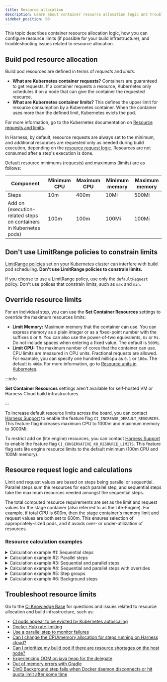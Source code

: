 ```yaml
---
title: Resource allocation
description: Learn about container resource allocation logic and troubleshooting.
sidebar_position: 90
---
```


This topic describes container resource allocation logic, how you can configure resource limits (if possible for your build infrastructure), and troubleshooting issues related to resource allocation.

## Build pod resource allocation

Build pod resources are defined in terms of *requests* and *limits*.

* **What are Kubernetes container requests?** Containers are guaranteed to get requests. If a container requests a resource, Kubernetes only schedules it on a node that can give the container the requested resource.
* **What are Kubernetes container limits?** This defines the upper limit for resource consumption by a Kubernetes container. When the container uses more than the defined limit, Kubernetes evicts the pod.

For more information, go to the Kubernetes documentation on [Resource requests and limits](https://cloud.google.com/blog/products/containers-kubernetes/kubernetes-best-practices-resource-requests-and-limits).

In Harness, by default, resource requests are always set to the minimum, and additional resources are requested only as needed during build execution, depending on the [resource request logic](#resource-request-logic-and-calculations). Resources are not consumed after a step's execution is done.

Default resource minimums (requests) and maximums (limits) are as follows:

| Component | Minimum CPU | Maximum CPU | Minimum memory | Maximum memory |
| --------- | ----------- | ----------- | -------------- | -------------- |
| Steps | 10m | 400m | 10Mi | 500Mi |
| Add on (execution-related steps on containers in Kubernetes pods) | 100m | 100m | 100Mi | 100Mi |

## Don't use LimitRange policies to constrain limits

[LimitRange policies](https://kubernetes.io/docs/concepts/policy/limit-range/) set on your Kubernetes cluster can interfere with build pod scheduling. **Don't use LimitRange policies to constrain limits.**

If you choose to use a LimitRange policy, use only the `defaultRequest` policy. Don't use polices that constrain limits, such as `max` and `min`.

## Override resource limits

For an individual step, you can use the **Set Container Resources** settings to override the maximum resources limits:

* **Limit Memory:** Maximum memory that the container can use. You can express memory as a plain integer or as a fixed-point number with the suffixes `G` or `M`. You can also use the power-of-two equivalents, `Gi` or `Mi`. Do not include spaces when entering a fixed value. The default is `500Mi`.
* **Limit CPU:** The maximum number of cores that the container can use. CPU limits are measured in CPU units. Fractional requests are allowed. For example, you can specify one hundred millicpu as `0.1` or `100m`. The default is `400m`. For more information, go to [Resource units in Kubernetes](https://kubernetes.io/docs/concepts/configuration/manage-resources-containers/#resource-units-in-kubernetes).

:::info

**Set Container Resources** settings aren't available for self-hosted VM or Harness Cloud build infrastructures.

:::

To increase default resource limits across the board, you can contact [Harness Support](mailto:support@harness.io) to enable the feature flag `CI_INCREASE_DEFAULT_RESOURCES`. This feature flag increases maximum CPU to 1000m and maximum memory to 3000Mi.

To restrict add on (lite engine) resources, you can contact [Harness Support](mailto:support@harness.io) to enable the feature flag `CI_CONSERVATIVE_K8_RESOURCE_LIMITS`. This feature flag sets lite engine resource limits to the default minimum (100m CPU and 100Mi memory).

## Resource request logic and calculations

Limit and request values are based on steps being parallel or sequential. Parallel steps sum the resources for each parallel step, and sequential steps take the maximum resources needed amongst the sequential steps.

The total computed resource requirements are set as the limit and request values for the stage container (also referred to as the Lite-Engine). For example, if total CPU is 600m, then the stage container's memory limit and request values are both set to 600m. This ensures selection of appropriately-sized pods, and it avoids over- or under-utilization of resources.

### Resource calculation examples

<details>
<summary>Calculation example #1: Sequential steps</summary>

This calculation is for a pipeline with two sequential steps with no [resource limit overrides](#override-resource-limits).

<!-- ![Resource calculation example 1.](./static/resource-limit-calc1.png) -->

<DocImage path={require('./static/resource-limit-calc1.png')} />

* The two sequential steps have the default resource request and limit values.
* The add on (execution-related steps on containers in Kubernetes pods) has the default resource request and limit values.
* The total stage (Lite Engine) resources for pipelines with sequential steps are calculated as `( maximum resources needed amongst sequential steps ) + ( add on resources )`.
* Because the steps are sequential, the stage only needs resources for one step at a time. This means the stage needs up to 400m CPU and 500Mi memory to run either step.
* Combining the step resources with the add on resources (100m and 100Mi), the total stage resource values are 500m CPU and 600Mi memory.

</details>

<details>
<summary>Calculation example #2: Parallel steps</summary>

This calculation is for a pipeline with two steps that run in parallel and have no [resource limit overrides](#override-resource-limits).

<!-- ![Resource calculation example 2.](./static/resource-limit-calc2.png) -->

<DocImage path={require('./static/resource-limit-calc2.png')} />

* The two parallel steps have the default resource request and limit values.
* The add on (execution-related steps on containers in Kubernetes pods) has the default resource request and limit values.
* The total stage (Lite Engine) resources for pipelines with parallel steps are calculated as:

   ```
   ( sum of resources needed by concurrent parallel steps ) + ( add on resources )
   ```

* Because the steps are parallel, the stage needs resources to run both steps at once. Adding the resource values for each step together means the stage needs up to 800m CPU and 1000Mi memory to run the two steps.
* Combining the step resources with the add on resources (100m and 100Mi), the total stage resource values are 900m CPU and 1100Mi memory.

</details>

<details>
<summary>Calculation example #3: Sequential and parallel steps</summary>

This calculation is for a pipeline with three steps that have no [resource limit overrides](#override-resource-limits). Two steps run in parallel and one step runs sequentially after the two parallel steps.

<!-- ![Resource calculation example 3.](./static/resource-limit-calc3.png) -->

<DocImage path={require('./static/resource-limit-calc3.png')} />

* All three steps have the default resource request and limit values.
* The add on (execution-related steps on containers in Kubernetes pods) has the default resource request and limit values.
* The total stage (Lite Engine) resources for pipelines with both parallel and sequential steps is calculated as the total of the add on resources plus the greatest amount of resources needed for steps. The expanded calculation is as follows:

   ```
   Step resources = Greater of ( sum of resources needed by concurrent parallel steps ) or ( maximum resources needed by any one sequential step )

   Stage resources = ( step resources ) + ( add on resources )
   ```

* The parallel steps require the greatest amount of resources.
   * The two parallel steps must run at the same time; therefore, the stage needs up to 800m CPU and 1000Mi memory to run those two steps.
   * To run the sequential step, which runs by itself, the stage needs only 400m CPU and 500Mi memory.
* Combining the step resources with the add on resources (100m and 100Mi), the total stage resource values are 900m CPU and 1100Mi memory.
* To achieve optimal use of the requested resources, the sequential step (step three) is also assigned a limit of 800m CPU and 1000Mi. This allows step three to make better use of the available resources, rather than capping it at 400m CPU and 500Mi memory.

</details>

<details>
<summary>Calculation example #4: Sequential and parallel steps with overrides</summary>

This calculation is for a pipeline that has three steps with [resource limit overrides](#override-resource-limits). Two steps run in parallel and one step runs sequentially after the two parallel steps.

<!-- ![Resource calculation example 4.](./static/resource-limit-calc4.png) -->

<DocImage path={require('./static/resource-limit-calc4.png')} />

* Steps one and two run in parallel. Step one's container resources are set to 1000m CPU and 500Mi memory. Step two's container resources are set to 2000m CPU and 3000Mi memory.
* Step three runs sequentially after the two parallel steps. Step three's container resources are set to 3500m CPU and 2000Mi memory.
* The add on (execution-related steps on containers in Kubernetes pods) has the default resource request and limit values.
* The total stage (Lite Engine) resources for pipelines with both parallel and sequential steps is calculated as the total of the add on resources plus the greatest amount of resources needed for steps. The expanded calculation is as follows:

   ```
   Step resources = Greater of ( sum of resources needed by concurrent parallel steps ) or ( maximum resources needed by any one sequential step )

   Stage resources = ( step resources ) + ( add on resources )
   ```

* The parallel steps require the greatest amount of memory and the sequential step requires the greatest amount of CPU.
   * The two parallel steps must run at the same time; therefore, the stage needs up to 3000m CPU and 3500Mi memory to run those two steps.
   * To run the sequential step, which runs by itself, the stage needs 3500m CPU and 2000Mi memory.
   * Therefore, the greatest possible value for CPU is 3500m and the greatest possible value for memory is 3500Mi.
* Combining the total step resources with the add on resources (100m and 100Mi), the total stage resource values are 3600m CPU and 3600Mi memory.

</details>

<details>
<summary>Calculation example #5: Step groups</summary>

Using step groups doesn't inherently change a pipeline's resource needs. The logic is the same for pipelines with step groups as it is without step groups.

For example, assume a pipeline includes two parallel steps followed by a sequential step, and then two sequential steps in a step group. Assume all steps have the default resource limits. The calculation follows the same logic as example #3 (sequential and parallel steps):

* All five steps have the default resource request and limit values.
* The add on (execution-related steps on containers in Kubernetes pods) has the default resource request and limit values.
* The total stage (Lite Engine) resources for pipelines with both parallel and sequential steps is calculated as the total of the add on resources plus the greatest amount of resources needed for steps. The expanded calculation is as follows:

   ```
   Step resources = Greater of ( sum of resources needed by concurrent parallel steps ) or ( maximum resources needed by any one sequential step )

   Stage resources = ( step resources ) + ( add on resources )
   ```

* The parallel steps require the greatest amount of resources.
   * The two parallel steps must run at the same time; therefore, the stage needs up to 800m CPU and 1000Mi memory to run those two steps.
   * To run the sequential steps, which runs by themselves, the stage needs only 400m CPU and 500Mi memory. This includes the steps in the step group. Being in a group doesn't make them parallel.
* Combining the maximum step resources (800m and 1000Mi) with the add on resources (100m and 100Mi), the total stage resource values are 900m CPU and 1100Mi memory.

If the steps in the step group were in parallel (rather than sequential), they would have the same resource needs at the original two parallel steps. There would be no difference in the resource needs.

Likewise, if the step group included two parallel steps and a sequential step, the resource needs would be the same, because the step group would break down as two parallel steps and one sequential step.

</details>

<details>
<summary>Calculation example #6: Background steps</summary>

If your pipeline has [Background steps](../manage-dependencies/background-step-settings.md), the resource requirements for each Background step are added on to the total base stage resources. The expanded calculation is as follows:

```
Step resources = Greater of ( sum of resources needed by concurrent parallel steps ) or ( maximum resources needed by any one sequential step )

Base stage resources = ( step resources ) + ( add on resources )

Stage resources with Background steps = ( stage resources ) + ( resources for Background step 1 ) + ( resources for Background step 2 ) + ... + ( resources for Background step n )
```

The resources for each Background step are added *separately* to the stage resources.

For example, assume you have a pipeline with one Background step, two parallel steps, and one sequential step.

* The parallel steps, sequential step, and add on have the default resource request and limit values.
* The Background step's container resources are set to 3000m CPU and 900Mi memory.
* The calculation for everything except the Background step is the same as calculation example #3 (sequential and parallel steps). Therefore, before adding the Background step, the resource requirements are 900m CPU and 1100Mi memory.
* Adding the Background step resources (3000m CPU and 900Mi memory), the overall total is 3900m CPU and 2000Mi memory.

If the pipeline had more than one Background step, each Background step's resources would be added separately.

</details>

## Troubleshoot resource limits

Go to the [CI Knowledge Base](/kb/continuous-integration/continuous-integration-faqs) for questions and issues related to resource allocation and build infrastructure, such as:

* [CI pods appear to be evicted by Kubernetes autoscaling](/kb/continuous-integration/continuous-integration-faqs/#why-are-build-pods-being-evicted)
* [Docker Hub rate limiting](/kb/continuous-integration/continuous-integration-faqs/#docker-hub-rate-limiting)
* [Use a parallel step to monitor failures](/kb/continuous-integration/articles/parallel-step-for-logging)
* [Can I change the CPU/memory allocation for steps running on Harness cloud?](/kb/continuous-integration/continuous-integration-faqs/#can-i-change-the-cpumemory-allocation-for-steps-running-on-harness-cloud)
* [Can I prioritize my build pod if there are resource shortages on the host node?](/kb/continuous-integration/continuous-integration-faqs/#how-do-i-set-the-priority-class-level-can-i-prioritize-my-build-pod-if-there-are-resource-shortages-on-the-host-node)
* [Experiencing OOM on java heap for the delegate](/kb/continuous-integration/continuous-integration-faqs/#experiencing-oom-on-java-heap-for-the-delegate)
* [Out of memory errors with Gradle](/kb/continuous-integration/continuous-integration-faqs/#out-of-memory-errors-with-gradle)
* [DinD Background step fails when Docker daemon disconnects or hit quota limit after some time](/kb/continuous-integration/continuous-integration-faqs/#dind-background-step-fails-when-docker-daemon-disconnects-or-hit-quota-limit-after-some-time)
